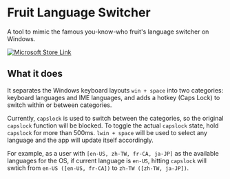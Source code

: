 # Fruit Language Switcher

A tool to mimic the famous you-know-who fruit's language switcher on Windows.

[![Microsoft Store Link](https://camo.githubusercontent.com/34f495b817d32130aac0e9d20193b89a6f92b7ef119c6fbd536a876213dcbba8/68747470733a2f2f6765742e6d6963726f736f66742e636f6d2f696d616765732f656e2d55532532306c696768742e737667)](https://apps.microsoft.com/detail/fruit-language-switcher/9NJD8G4V1G1K)

## What it does

It separates the Windows keyboard layouts `win + space` into two
categories: keyboard languages and IME languages, and adds a hotkey (Caps Lock)
to switch within or between categories.

Currently, `capslock` is used to switch between the categories, so the original `capslock` function will be blocked.
To toggle the actual `capslock` state, hold `capslock` for more than 500ms.
`lwin + space` will be used to select any language and the app will update itself accordingly.

For example, as a user with `[en-US, zh-TW, fr-CA, ja-JP]` as the
available languages for the OS, if current language is `en-US`, hitting `capslock` will swtich from `en-US ([en-US, fr-CA])` to `zh-TW ([zh-TW, ja-JP])`.
